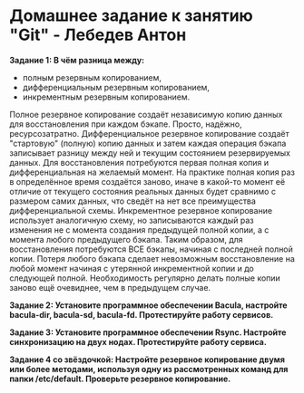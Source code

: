 # Домашнее задание к занятию "Git" - Лебедев Антон

**Задание 1: В чём разница между:**

 - полным резервным копированием,
 - дифференциальным резервным копированием,
 - инкрементным резервным копированием.

Полное резервное копирование создаёт независимую копию данных для восстановления при каждом бэкапе. Просто, надёжно, ресурсозатратно.
Дифференциальное резервное копирование создаёт "стартовую" (полную) копию данных и затем каждая операция бэкапа записывает разницу между ней и текущим состоянием резервируемых данных. Для восстановления потребуются первая полная копия и дифференциальная на желаемый момент. На практике полная копия раз в определённое время создаётся заново, иначе в какой-то момент её отличие от текущего состояния реальных данных будет сравнимо с размером самих данных, что сведёт на нет все преимущества дифференциальной схемы.
Инкрементное резервное копирование использует аналогичную схему, но записываются каждый раз изменения не с момента создания предыдущей полной копии, а с момента любого предыдущего бэкапа. Таким образом, для восстановления потребуются ВСЕ бэкапы, начиная с последней полной копии. Потеря любого бэкапа сделает невозможным восстановление на любой момент начиная с утерянной инкрементной копии и до следующей полной. Необходимость регулярно делать полные копии заново ещё очевиднее, чем в предыдущем случае.

**Задание 2: Установите программное обеспечении Bacula, настройте bacula-dir, bacula-sd, bacula-fd. Протестируйте работу сервисов.**

**Задание 3: Установите программное обеспечении Rsync. Настройте синхронизацию на двух нодах. Протестируйте работу сервиса.**

**Задание 4 со звёздочкой: Настройте резервное копирование двумя или более методами, используя одну из рассмотренных команд для папки /etc/default. Проверьте резервное копирование.**
